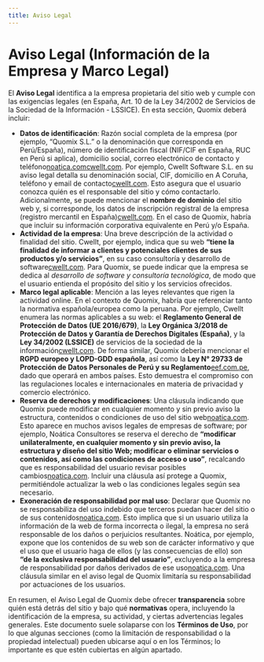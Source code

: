 ```yaml
---
title: Aviso Legal
---
```


# Aviso Legal (Información de la Empresa y Marco Legal)

El **Aviso Legal** identifica a la empresa propietaria del sitio web y cumple con las exigencias legales (en España, Art. 10 de la Ley 34/2002 de Servicios de la Sociedad de la Información \- LSSICE). En esta sección, Quomix deberá incluir:

* **Datos de identificación**: Razón social completa de la empresa (por ejemplo, “Quomix S.L.” o la denominación que corresponda en Perú/España), número de identificación fiscal (NIF/CIF en España, RUC en Perú si aplica), domicilio social, correo electrónico de contacto y teléfono[noatica.com](https://noatica.com/aviso-legal/#:~:text=En%20cumplimiento%20de%20la%20Ley,de%20Comercio%20Electr%C3%B3nico%2C%20le%20informamos)[cwellt.com](https://cwellt.com/es/AvisoLegal#:~:text=Identidad%20del%20Responsable%20del%20Tratamiento). Por ejemplo, Cwellt Software S.L. en su aviso legal detalla su denominación social, CIF, domicilio en A Coruña, teléfono y email de contacto[cwellt.com](https://cwellt.com/es/AvisoLegal#:~:text=Identidad%20del%20Responsable%20del%20Tratamiento). Esto asegura que el usuario conozca quién es el responsable del sitio y cómo contactarlo. Adicionalmente, se puede mencionar el **nombre de dominio** del sitio web y, si corresponde, los datos de inscripción registral de la empresa (registro mercantil en España)[cwellt.com](https://cwellt.com/es/AvisoLegal#:~:text=,eMail%3A%20Iago.carmuega%40cwellt.com). En el caso de Quomix, habría que incluir su información corporativa equivalente en Perú y/o España.  
* **Actividad de la empresa**: Una breve descripción de la actividad o finalidad del sitio. Cwellt, por ejemplo, indica que su web **“tiene la finalidad de informar a clientes y potenciales clientes de sus productos y/o servicios”**, en su caso consultoría y desarrollo de software[cwellt.com](https://cwellt.com/es/AvisoLegal#:~:text=La%20web%20de%20Cwellt%20Software,sector%20de%20actividad%20del%20Responsable). Para Quomix, se puede indicar que la empresa se dedica al *desarrollo de software y consultoría tecnológica*, de modo que el usuario entienda el propósito del sitio y los servicios ofrecidos.  
* **Marco legal aplicable**: Mención a las leyes relevantes que rigen la actividad online. En el contexto de Quomix, habría que referenciar tanto la normativa española/europea como la peruana. Por ejemplo, Cwellt enumera las normas aplicables a su web: el **Reglamento General de Protección de Datos (UE 2016/679)**, la **Ley Orgánica 3/2018 de Protección de Datos y Garantía de Derechos Digitales (España)**, y la **Ley 34/2002 (LSSICE)** de servicios de la sociedad de la información[cwellt.com](https://cwellt.com/es/AvisoLegal#:~:text=La%20actividad%20de%20esta%20web,concretamente%20a%20las%20siguientes%20normas). De forma similar, Quomix debería mencionar el **RGPD europeo y LOPD-GDD española**, así como la **Ley N° 29733 de Protección de Datos Personales de Perú y su Reglamento**[eef.com.pe](https://eef.com.pe/politicas_privacidad.php#:~:text=Como%20parte%20de%20su%20actividad%2C,de%20Protecci%C3%B3n%20de%20Datos%20Personales), dado que operará en ambos países. Esto demuestra el compromiso con las regulaciones locales e internacionales en materia de privacidad y comercio electrónico.  
* **Reserva de derechos y modificaciones**: Una cláusula indicando que Quomix puede modificar en cualquier momento y sin previo aviso la estructura, contenidos o condiciones de uso del sitio web[noatica.com](https://noatica.com/aviso-legal/#:~:text=NO%C3%81TICA%20se%20reserva%20la%20facultad,cada%20utilizaci%C3%B3n%20del%20sitio%20Web). Esto aparece en muchos avisos legales de empresas de software; por ejemplo, Noática Consultores se reserva el derecho de **“modificar unilateralmente, en cualquier momento y sin previo aviso, la estructura y diseño del sitio Web; modificar o eliminar servicios o contenidos, así como las condiciones de acceso o uso”**, recalcando que es responsabilidad del usuario revisar posibles cambios[noatica.com](https://noatica.com/aviso-legal/#:~:text=NO%C3%81TICA%20se%20reserva%20la%20facultad,cada%20utilizaci%C3%B3n%20del%20sitio%20Web). Incluir una cláusula así protege a Quomix, permitiéndole actualizar la web o las condiciones legales según sea necesario.  
* **Exoneración de responsabilidad por mal uso**: Declarar que Quomix no se responsabiliza del uso indebido que terceros puedan hacer del sitio o de sus contenidos[noatica.com](https://noatica.com/aviso-legal/#:~:text=sitio%20Web%20y%2Fo%20sus%20contenidos,b%C3%BAsqueda%2C%20que%20permiten%20a%20los). Esto implica que si un usuario utiliza la información de la web de forma incorrecta o ilegal, la empresa no será responsable de los daños o perjuicios resultantes. Noática, por ejemplo, expone que los contenidos de su web son de carácter informativo y que el uso que el usuario haga de ellos (y las consecuencias de ello) son **“de la exclusiva responsabilidad del usuario”**, excluyendo a la empresa de responsabilidad por daños derivados de ese uso[noatica.com](https://noatica.com/aviso-legal/#:~:text=sitio%20Web%20y%2Fo%20sus%20contenidos,b%C3%BAsqueda%2C%20que%20permiten%20a%20los). Una cláusula similar en el aviso legal de Quomix limitaría su responsabilidad por actuaciones de los usuarios.

En resumen, el Aviso Legal de Quomix debe ofrecer **transparencia** sobre quién está detrás del sitio y bajo qué **normativas** opera, incluyendo la identificación de la empresa, su actividad, y ciertas advertencias legales generales. Este documento suele solaparse con los **Términos de Uso**, por lo que algunas secciones (como la limitación de responsabilidad o la propiedad intelectual) pueden ubicarse aquí o en los Términos; lo importante es que estén cubiertas en algún apartado.

